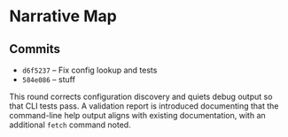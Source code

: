 # Narrative Map

## Commits

- `d6f5237` – Fix config lookup and tests
- `584e086` – stuff

This round corrects configuration discovery and quiets debug output so that CLI tests pass. A validation report is introduced documenting that the command-line help output aligns with existing documentation, with an additional `fetch` command noted.
